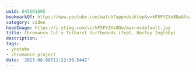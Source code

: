 ```yaml
---
uuid: 645601695
bookmarkOf: https://www.youtube.com/watch?app=desktop&v=kF5FYZXx8Qw&feature=youtu.be
category: video
headImage: https://i.ytimg.com/vi/kF5FYZXx8Qw/maxresdefault.jpg
title: Chromance Cut x Tolhurst Surfboards (feat. Harley Ingleby)
description: ''
tags:
- youtube
- chromance project
date: '2023-08-08T11:22:38.544Z'
---
```




